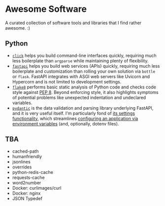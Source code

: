 # Awesome Software
A curated collection of software tools and libraries that I find rather awesome. :)

## Python

* [`click`](https://click.palletsprojects.com/) helps you build command-line interfaces quickly, requiring much less boilerplate than `argparse` while maintaining plenty of flexibility.
* [`fastapi`](https://fastapi.tiangolo.com/) helps you build web services (APIs) quickly, requiring much less boilerplate and customization than rolling your own solution via `bottle` or `flask`.  FastAPI integrates with ASGI web servers like Uvicorn and Hypercorn and is not limited to development settings.
* [`flake8`](https://flake8.pycqa.org/en/latest/) performs basic static analysis of Python code and checks code style against [PEP 8](https://peps.python.org/pep-0008/).  Beyond enforcing style, it also highlights symptoms of potential problems like unexpected indentation and undeclared variables.
* [`pydantic`](https://docs.pydantic.dev/) is the data validation and parsing library underlying FastAPI, and it is very useful itself.  I'm particularly fond of [its settings functionality](https://docs.pydantic.dev/latest/usage/pydantic_settings/), which streamlines [configuring an application via environment variables](https://12factor.net/config) (and, optionally, dotenv files).

## TBA
* cached-path
* humanfriendly
* jsonlines
* overrides
* python-redis-cache
* requests-cache
* word2number
* Docker: curlimages/curl
* Docker: nginx
* JSON Typedef
